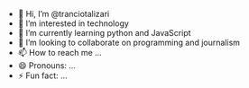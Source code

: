 - 👋 Hi, I’m @tranciotalizari
- 👀 I’m interested in technology 
- 🌱 I’m currently learning python and JavaScript 
- 💞️ I’m looking to collaborate on programming and journalism 
- 📫 How to reach me ...
- 😄 Pronouns: ...
- ⚡ Fun fact: ...

<!---
tranciotalizari/tranciotalizari is a ✨ special ✨ repository because its `README.md` (this file) appears on your GitHub profile.
You can click the Preview link to take a look at your changes.
--->
